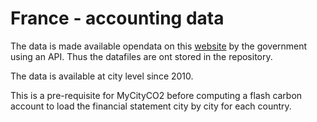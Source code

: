 # France - accounting data

The data is made available opendata on this [website](https://data.economie.gouv.fr/explore/?q=balances+comptables+des+communes&sort=title) by the government using an API. Thus the datafiles are ont stored in the repository.

The data is available at city level since 2010.

This is a pre-requisite for MyCityCO2 before computing a flash carbon account to load the financial statement city by city for each country.